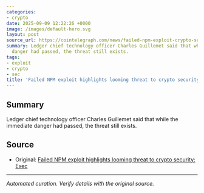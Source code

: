 ```yaml
---
categories:
- crypto
date: 2025-09-09 12:22:26 +0000
image: /images/default-hero.svg
layout: post
source_url: https://cointelegraph.com/news/failed-npm-exploit-crypto-security-threat?utm_source=rss_feed&utm_medium=rss&utm_campaign=rss_partner_inbound
summary: Ledger chief technology officer Charles Guillemet said that while the immediate
  danger had passed, the threat still exists.
tags:
- exploit
- crypto
- sec
title: 'Failed NPM exploit highlights looming threat to crypto security: Exec'
---
```


## Summary

Ledger chief technology officer Charles Guillemet said that while the immediate danger had passed, the threat still exists.

## Source

- Original: [Failed NPM exploit highlights looming threat to crypto security: Exec](https://cointelegraph.com/news/failed-npm-exploit-crypto-security-threat?utm_source=rss_feed&utm_medium=rss&utm_campaign=rss_partner_inbound)


---

*Automated curation. Verify details with the original source.*